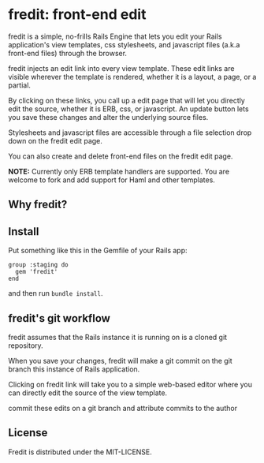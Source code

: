 # fredit: front-end edit

fredit is a simple, no-frills Rails Engine that lets you edit your Rails
application's view templates, css stylesheets, and javascript files
(a.k.a front-end files) through the browser.

fredit injects an edit link into every view template. These edit links
are visible wherever the template is rendered, whether it is a layout,
a page, or a partial. 

By clicking on these links, you call up a edit page that will let you
directly edit the source, whether it is ERB, css, or javascript. An
update button lets you save these changes and alter the underlying
source files.

Stylesheets and javascript files are accessible through a file selection
drop down on the fredit edit page. 

You can also create and delete front-end files on the fredit edit page.

**NOTE:** Currently only ERB template handlers are supported. You are welcome to
fork and add support for Haml and other templates.


## Why fredit?



## Install

Put something like this in the Gemfile of your Rails app:

    group :staging do
      gem 'fredit'
    end

and then run `bundle install`.




## fredit's git workflow

fredit assumes that the Rails instance it is running on is a cloned git
repository. 

When you save your changes, fredit will make a git commit on
the git branch this instance of Rails application.

Clicking on fredit link will take you to a simple web-based editor where
you can directly edit the source of the view template.



commit these edits on a git branch and attribute commits to the author



## License

Fredit is distributed under the MIT-LICENSE.
